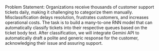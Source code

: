 Problem Statement:
Organizations receive thousands of customer support tickets daily, making it
challenging to categorize them manually. Misclassification delays resolution, frustrates
customers, and increases operational costs.
The task is to build a many-to-one RNN model that can automatically classify tickets
into their respective queues based on the ticket body text. After classification, we will
integrate Gemini API to automatically draft a polite and generic response for the
customer, acknowledging their issue and assuring support. 
